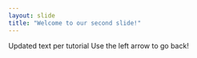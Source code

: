 ```yaml
---
layout: slide
title: "Welcome to our second slide!"
---
```

Updated text per tutorial
Use the left arrow to go back!
